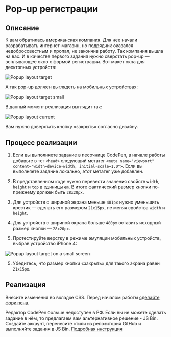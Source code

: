 # Pop-up регистрации

## Описание

К вам обратилась американская компания. Для нее начали разрабатывать интернет-магазин, но подрядчик оказался недобросовестным и пропал, не закончив работу. Так компания вышла на вас. И в качестве первого задания нужно сверстать pop-up — всплывающее окно с формой регистрации. Вот макет окна для десктопных устройств:
 
![Popup layout target](../../sources/media-features-popup-target.jpg)

А так pop-up должен выглядеть на мобильных устройствах:

![Popup layout target small](../../sources/media-features-popup-small.jpg)

В данный момент реализация выглядит так:

![Popup layout current](../../sources/media-features-popup-current.jpg)

Вам нужно доверстать кнопку «закрыть» согласно дизайну.

## Процесс реализации
1. Если вы выполняете задание в песочнице CodePen, в начале работы добавьте в тег `<head>` следующий метатег `<meta name="viewport" content="width=device-width, initial-scale=1.0">`. Если вы выполняете задание локально, этот метатег уже добавлен.

2. В представленном коде нужно перевести значения свойств `width`, `height` и `top` в единицы `em`. В итоге фактический размер кнопки по-прежнему должен быть `28x20px`.

3. Для устройств с шириной экрана меньше `481px` нужно уменьшить крестик — сделать его размером `21x15px`, не меняя свойства `width` и `height`.

4. Для устройств с шириной экрана больше `480px` оставить исходный размер кнопки — `28x20px`.

5. Протестируйте верстку в режиме эмуляции мобильных устройств, выбрав устройство iPhone 4:

![Popup layout target on a small screen](../../sources/media-features-popup-step0.jpg)

5. Убедитесь, что размер кнопки «закрыть» для такого экрана равен `21x15px`.

## Реализация

Внесите изменения во вкладке CSS. Перед началом работы [сделайте форк пена](https://codepen.io/Netology/pen/JOGarN).

Редактор CodePen больше недоступен в РФ. Если вы не можете сделать задание в нём, то предлагаем вам альтернативное решение - JS Bin. Создайте аккаунт, перенесите стили из репозитория GitHub и выполняйте задания в JS Bin. [Подробная инструкция](https://github.com/netology-code/guides/tree/master/jsbin)
